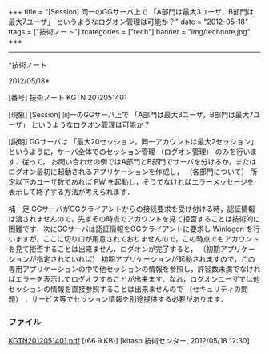 ﻿+++
title = "[Session] 同一のGGサーバ上で 「A部門は最大3ユーザ，B部門は最大7ユーザ」 というようなログオン管理は可能か？"
date = "2012-05-18"
ttags = ["技術ノート"]
tcategories = ["tech"]
banner = "img/technote.jpg"
+++

-----------------------------------------------------------------------------------------------------------------------------

*技術ノート

2012/05/18*


[番号]
技術ノート KGTN 2012051401

[現象]
[Session] 同一のGGサーバ上で
「A部門は最大3ユーザ，B部門は最大7ユーザ」
というようなログオン管理は可能か？

[説明]
GGサーバは 「最大20セッション，同一アカウントは最大2セッション」
というように，サーバ全体でのセッション管理 （ログオン管理）
のみを行います．従って，
お問い合わせの例ではA部門とB部門でサーバを分けるか，またはログオン最初に起動されるアプリケーションを作成し，
（各部門について） 所定以下のユーザ数であれば PW
を起動し，そうでなければエラーメッセージを表示して終了する方法が考えられます．

補　足
GGサーバがGGクライアントからの接続要求を受け付ける時，認証情報は渡されませんので，先ずその時点でアカウントを見て拒否することは技術的に困難です．次にGGサーバは認証情報をGGクライアントに要求し
Winlogon
を行いますが，ここに切り口が用意されておりませんので，この時点でもアカウントを見て拒否することは出来ません．ログオンが完了すると，
（初期アプリケーションが指定されていれば）
初期アプリケーションが起動されますので，この専用アプリケーションの中で他セッションの情報を参照し，許容数未満でなければエラーを表示してログオフすることが出来ます．なお，ログオンユーザでは他セッションの情報を直接参照することは出来ませんので
（セキュリティの問題）
，サービス等でセッション情報を別途提供する必要があります．


### ファイル

 
 


[KGTN2012051401.pdf](http://techreport.kitasp.net/attachments/download/885/KGTN2012051401.pdf)
 [(66.9 KB)] [kitasp 技術センター, 2012/05/18
12:30]


 


 

